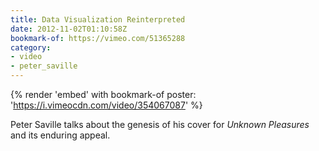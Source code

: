 ```yaml
---
title: Data Visualization Reinterpreted
date: 2012-11-02T01:10:58Z
bookmark-of: https://vimeo.com/51365288
category:
- video
- peter_saville
---
```

{% render 'embed' with bookmark-of
  poster: 'https://i.vimeocdn.com/video/354067087'
%}

Peter Saville talks about the genesis of his cover for <cite>Unknown Pleasures</cite> and its enduring appeal.
